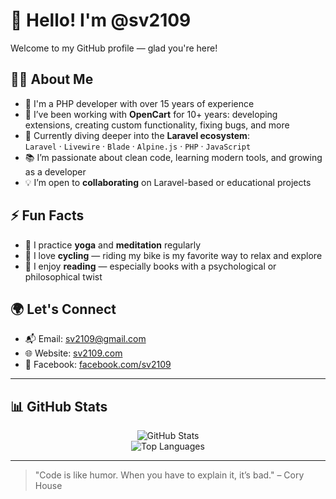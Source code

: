# 👋 Hello! I'm @sv2109

Welcome to my GitHub profile — glad you're here!  

## 👨‍💻 About Me

- 💼 I'm a PHP developer with over 15 years of experience  
- 🛒 I’ve been working with **OpenCart** for 10+ years: developing extensions, creating custom functionality, fixing bugs, and more  
- 🌱 Currently diving deeper into the **Laravel ecosystem**:  
  `Laravel` · `Livewire` · `Blade` · `Alpine.js` · `PHP` · `JavaScript`  
- 📚 I’m passionate about clean code, learning modern tools, and growing as a developer  
- 💡 I’m open to **collaborating** on Laravel-based or educational projects  

## ⚡ Fun Facts

- 🧘 I practice **yoga** and **meditation** regularly  
- 🚴 I love **cycling** — riding my bike is my favorite way to relax and explore  
- 📖 I enjoy **reading** — especially books with a psychological or philosophical twist  

## 🌍 Let's Connect

- 📬 Email: [sv2109@gmail.com](mailto:sv2109@gmail.com)  
- 🌐 Website: [sv2109.com](https://sv2109.com)  
- 📘 Facebook: [facebook.com/sv2109](https://www.facebook.com/sv2109)  

---

## 📊 GitHub Stats

<p align="center">
  <img src="https://github-readme-stats.vercel.app/api?username=sv2109&show_icons=true&theme=github_dark&hide=contribs&count_private=true" alt="GitHub Stats" />
  <br />
  <img src="https://github-readme-stats.vercel.app/api/top-langs/?username=sv2109&layout=compact&theme=github_dark" alt="Top Languages" />
</p>

---

> "Code is like humor. When you have to explain it, it’s bad." – Cory House
